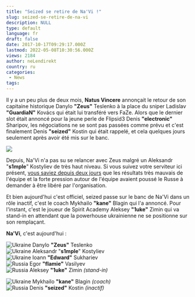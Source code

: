 ```yaml
---
title: "Seized se retire de Na'Vi !"
slug: seized-se-retire-de-na-vi
description: NULL
type: default
language: fr
draft: false
date: 2017-10-17T09:29:17.000Z
lastmod: 2022-05-08T10:30:56.000Z
views: 2184
author: neLendirekt
country: ru
categories:
 - News
tags:
---
```

Il y a un peu plus de deux mois, **Natus Vincere** annonçait le retour de son capitaine historique Danylo **"Zeus"** Teslenko à la place du sniper Ladislav **"GuardiaN"** Kovács qui était lui transféré vers FaZe. Alors que le dernier slot était annoncé pour la jeune perle de Flipsid3 Denis **"electronic"** Sharipov, les négociations ne se sont pas passées comme prévu et c'est finalement Denis **"seized"** Kostin qui était rappelé, et cela quelques jours seulement après avoir été mis sur le banc.

![](https://flickshot-ue.s3.eu-west-2.amazonaws.com/flickshot/article/59e5ca664d564/images/NNnqJLYT2mAns89so2w1M6diaBKX5mud4UC8684n.jpeg)

Depuis, Na'Vi n'a pas su se relancer avec Zeus malgré un Aleksandr "**s1mple**" Kostyliev de très haut niveau. Si vous suivez votre serviteur ici présent, [vous saviez depuis deux jours](https://twitter.com/neLendirekt/status/919568688696778754) que les résultats très mauvais de l'équipe et la forte pression autour de l'équipe avaient poussé le Russe à demander à être libéré par l'organisation.

Et bien aujourd'hui c'est officiel, seized passe sur le banc de Na'Vi dans un rôle inactif, c'est le coach Mykhailo **"kane"** Blagin qui l'a annoncé. Pour l'instant, c'est le joueur de Spirit Academy Aleksey **"1uke"** Zimin qui va stand-in en attendant que la powerhouse ukrainienne ne se positionne sur son remplaçant.

**Na'Vi**, c'est aujourd'hui :

![Ukraine](/images/countries/ua.svg)⁠ Danylo **"Zeus"** Teslenko  
![Ukraine](/images/countries/ua.svg)⁠ Aleksandr "**s1mple**" Kostyliev  
![Ukraine](/images/countries/ua.svg)⁠ Ioann **"Edward"** Sukhariev  
![Russia](/images/countries/ru.svg)⁠ Egor **"flamie"** Vasilyev  
![Russia](/images/countries/ru.svg)⁠ Aleksey **"1uke"** Zimin _(stand-in)_

![Ukraine](/images/countries/ua.svg)⁠ Mykhailo **"kane"** Blagin _(coach)_  
![Russia](/images/countries/ru.svg)⁠ Denis **"seized"** Kostin _(inactif)_
